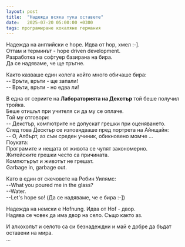 ```yaml
---
layout: post
title:  "Надежда всяка тука оставете"
date:   2025-07-20 05:00:00 +0300
tags: програмиране кокаляне германия
---
```

Надежда на английски е hope. Идва от hop, хмел :-].   
Оттам и терминът - hope driven development.   
Разработка на софтуер базирана на бира.  
Да се надяваме, че ще тръгне.

Както казваше един колега който много обичаше бира:  
-- Връти, връти - ще запали!  
-- Връти, връти - но едва ли!  


В една от сериите на **Лабораторията на Декстър**  той беше получил тройка.  
Беше отишъл при учителя си да му се оплаче.  
Той му отговори:  
-- Декстър, компютрите не допускат грешки при оценяването.  
След това Десктър се изповядваше пред портрета на Айнщайн:  
-- О, Албърт, аз съм среден учиник, обикновено момче ...  
Поуката:  
Програмите и нещата от живота се чупят закономерно.  
Житейските грешки често са причината.  
Компютърът и животът не грешат.  
Garbage in, garbage out.


Като в един от скечовете на Робин Уилямс:  
--What you poured me in the glass?  
--Water.  
--Let's hope so! (Да се надяваме, че е бира :-])  

Надежда на немски е Hofnung. Идва от Hof - двор.    
Надява се човек да има двор на село. Също както аз.    

И алкохолът и селото са си безнадеждни и май е добре да бъдат оставени на мира.  
...
 